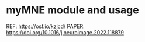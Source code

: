 # myMNE module and usage
REF: https://osf.io/kzjcd/
PAPER: https://doi.org/10.1016/j.neuroimage.2022.118879
